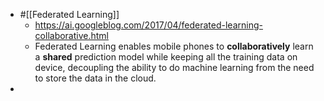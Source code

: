 - #[[Federated Learning]]
	- https://ai.googleblog.com/2017/04/federated-learning-collaborative.html
	- Federated Learning enables mobile phones to **collaboratively** learn a **shared** prediction model while keeping all the training data on device, decoupling the ability to do machine learning from the need to store the data in the cloud.
-